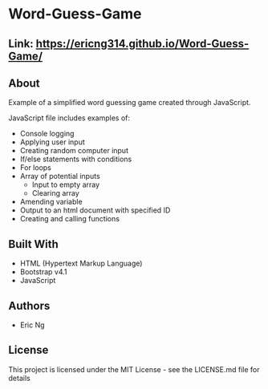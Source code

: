 # Word-Guess-Game

## Link: https://ericng314.github.io/Word-Guess-Game/

## About

Example of a simplified word guessing game created through JavaScript.

JavaScript file includes examples of:

- Console logging
- Applying user input
- Creating random computer input
- If/else statements with conditions
- For loops
- Array of potential inputs
  - Input to empty array
  - Clearing array
- Amending variable
- Output to an html document with specified ID
- Creating and calling functions


## Built With

- HTML (Hypertext Markup Language)
- Bootstrap v4.1
- JavaScript

## Authors
- Eric Ng

## License
This project is licensed under the MIT License - see the LICENSE.md file for details